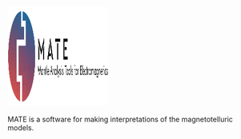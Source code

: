 <img src="https://github.com/sinanozaydin/MATE/blob/master/mate_src/mate_full.png"  width="200" height="200">

MATE is a software for making interpretations of the magnetotelluric models.
